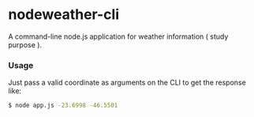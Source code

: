 # nodeweather-cli
A command-line node.js application for weather information ( study purpose ).

### Usage
Just pass a valid coordinate as arguments on the CLI to get the response like:

```sh
$ node app.js -23.6998 -46.5501
